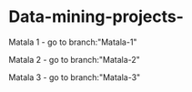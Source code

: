 # Data-mining-projects-

Matala 1 - go to branch:"Matala-1"


Matala 2 - go to branch:"Matala-2"


Matala 3 - go to branch:"Matala-3"
